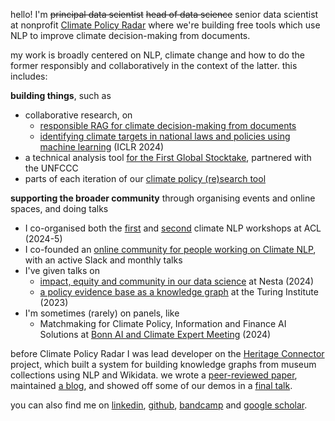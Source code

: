 hello! I'm ~~principal data scientist~~  ~~head of data science~~ senior data scientist at nonprofit [Climate Policy Radar](https://climatepolicyradar.org/) where we're building free tools which use NLP to improve climate decision-making from documents.

my work is broadly centered on NLP, climate change and how to do the former responsibly and collaboratively in the context of the latter. this includes:

**building things**, such as

- collaborative research, on
  - [responsible RAG for climate decision-making from documents](https://arxiv.org/abs/2410.23902)
  - [identifying climate targets in national laws and policies using machine learning](https://www.climatechange.ai/papers/iclr2024/26) (ICLR 2024)
- a technical analysis tool [for the First Global Stocktake](https://gst1.org/), partnered with the UNFCCC
- parts of each iteration of our [climate policy (re)search tool](https://app.climatepolicyradar.org)

**supporting the broader community** through organising events and online spaces, and doing talks

- I co-organised both the [first](https://aclanthology.org/volumes/2024.climatenlp-1/) and [second](https://aclanthology.org/volumes/2025.climatenlp-1/) climate NLP workshops at ACL (2024-5)
- I co-founded an [online community for people working on Climate NLP](https://climatenlpcommunity.github.io/), with an active Slack and monthly talks
- I've given talks on
  - [impact, equity and community in our data science](/talks/2024_CPR_at_Nesta_data_science_away_day.pdf) at Nesta (2024)
  - [a policy evidence base as a knowledge graph](https://docs.google.com/presentation/d/1MbYrCa1fhcU7v1X-gLh2sxWonxJpw9uZ5Eiy7qLbRt8/edit#slide=id.g104591c5ed4_0_0) at the Turing Institute (2023)
- I'm sometimes (rarely) on panels, like
  - Matchmaking for Climate Policy, Information and Finance AI Solutions at [Bonn AI and Climate Expert Meeting](https://unu.edu/conference/bonn-ai-climate-2024) (2024)

before Climate Policy Radar I was lead developer on the [Heritage Connector](https://www.sciencemuseumgroup.org.uk/projects/heritage-connector) project, which built a system for building knowledge graphs from museum collections using NLP and Wikidata. we wrote a [peer-reviewed paper](https://doi.org/10.1002/ail2.23), maintained [a blog](https://thesciencemuseum.github.io/heritageconnector/), and showed off some of our demos in a [final talk](https://www.youtube.com/watch?v=IVV08dun_jY&list=PLRIxrpy54RHbqCRlYysM9vX_LStbDJ3Ov&index=2).

you can also find me on [linkedin](https://www.linkedin.com/in/kalyandutia/), [github](https://github.com/kdutia/), [bandcamp](https://bandcamp.com/kdutia) and [google scholar](https://scholar.google.com/citations?user=JHYa6iUAAAAJ&hl=en&citsig=ACUpqDdNBMZEw8G96rKo9A5pLDLD).